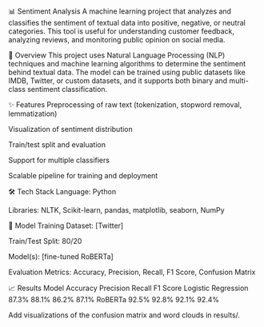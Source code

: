 📊 Sentiment Analysis
A machine learning project that analyzes and classifies the sentiment of textual data into positive, negative, or neutral categories. This tool is useful for understanding customer feedback, analyzing reviews, and monitoring public opinion on social media.


🧠 Overview
This project uses Natural Language Processing (NLP) techniques and machine learning algorithms to determine the sentiment behind textual data. The model can be trained using public datasets like IMDB, Twitter, or custom datasets, and it supports both binary and multi-class sentiment classification.

✨ Features
Preprocessing of raw text (tokenization, stopword removal, lemmatization)

Visualization of sentiment distribution

Train/test split and evaluation

Support for multiple classifiers

Scalable pipeline for training and deployment


🛠 Tech Stack
Language: Python

Libraries: NLTK, Scikit-learn, pandas, matplotlib, seaborn, NumPy



🎯 Model Training
Dataset: [Twitter]

Train/Test Split: 80/20

Model(s): [fine-tuned RoBERTa]

Evaluation Metrics: Accuracy, Precision, Recall, F1 Score, Confusion Matrix

📈 Results
Model	Accuracy	Precision	Recall	F1 Score
Logistic Regression	87.3%	88.1%	86.2%	87.1%
RoBERTa	92.5%	92.8%	92.1%	92.4%

Add visualizations of the confusion matrix and word clouds in results/.




